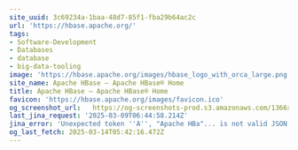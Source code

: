 ```yaml
---
site_uuid: 3c69234a-1baa-48d7-85f1-fba29b64ac2c
url: 'https://hbase.apache.org/'
tags:
- Software-Development
- Databases
- database
- big-data-tooling
image: 'https://hbase.apache.org/images/hbase_logo_with_orca_large.png'
site_name: Apache HBase – Apache HBase® Home
title: Apache HBase – Apache HBase® Home
favicon: 'https://hbase.apache.org/images/favicon.ico'
og_screenshot_url:   https://og-screenshots-prod.s3.amazonaws.com/1366x768/80/false/9c9488ef9d6ea70accf4c031bedb08710a5dcbaee87e77c4eba3f86e9465b98a.jpeg
last_jina_request: '2025-03-09T06:44:58.214Z'
jina_error: 'Unexpected token ''A'', "Apache HBa"... is not valid JSON'
og_last_fetch: 2025-03-14T05:42:16.472Z
---
```



